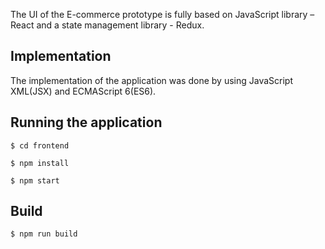 
The UI of the E-commerce prototype is fully
based on JavaScript library – React and a state management library - Redux.

## Implementation

The implementation of the application was done by
using JavaScript XML(JSX) and ECMAScript 6(ES6).


## Running the application

`$ cd frontend `

`$ npm install `

`$ npm start `

## Build

`$ npm run build`